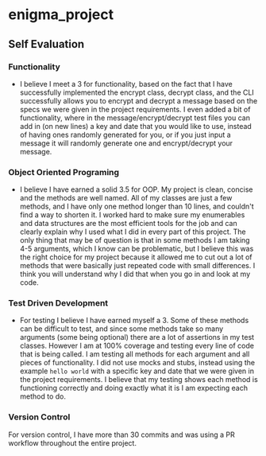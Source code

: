 # enigma_project

## Self Evaluation

### Functionality
* I believe I meet a 3 for functionality, based on the fact that I have successfully implemented the encrypt class, decrypt class, and the CLI successfully allows you to encrypt and decrypt a message based on the specs we were given in the project requirements. I even added a bit of functionality, where in the message/encrypt/decrypt test files you can add in (on new lines) a key and date that you would like to use, instead of having ones randomly generated for you, or if you just input a message it will randomly generate one and encrypt/decrypt your message.

### Object Oriented Programing
* I believe I have earned a solid 3.5 for OOP. My project is clean, concise and the methods are well named. All of my classes are just a few methods, and I have only one method longer than 10 lines, and couldn't find a way to shorten it. I worked hard to make sure my enumerables and data structures are the most efficient tools for the job and can clearly explain why I used what I did in every part of this project. The only thing that may be of question is that in some methods I am taking 4-5 arguments, which I know can be problematic, but I believe this was the right choice for my project because it allowed me to cut out a lot of methods that were basically just repeated code with small differences. I think you will understand why I did that when you go in and look at my code.

### Test Driven Development
* For testing I believe I have earned myself a 3. Some of these methods can be difficult to test, and since some methods take so many arguments (some being optional) there are a lot of assertions in my test classes. However I am at 100% coverage and testing every line of code that is being called. I am testing all methods for each argument and all pieces of functionality. I did not use mocks and stubs, instead using the example `hello world` with a specific key and date that we were given in the project requirements. I believe that my testing shows each method is functioning correctly and doing exactly what it is I am expecting each method to do.

### Version Control
For version control, I have more than 30 commits and was using a PR workflow throughout the entire project.
